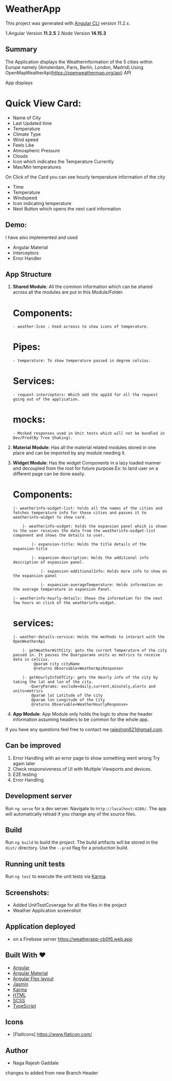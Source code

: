 # WeatherApp

This project was generated with [Angular CLI](https://github.com/angular/angular-cli) version 11.2.x.

1.Angular Version **11.2.5**
2.Node Version **14.15.3**

## Summary

The Application displays the Weatherinformation of the 5 cities within Europe namely (Amsterdam, Paris, Berlin, London, Madrid).Using OpenMapWeatherApi(https://openweathermap.org/api) API

App displays

# Quick View Card:

- Name of City
- Last Updated time
- Temperature
- Climate Type
- Wind speed
- Feels Like
- Atmospheric Pressure
- Clouds
- Icon which indicates the Temperature Currently
- Max/Min temperatures

On Click of the Card you can see hourly temperature information of the city

- Time
- Temperature
- Windspeed
- Icon indicating temperature
- Next Button which opens the next card information

## Demo:

I have also implemented and used

- Angular Material
- interceptors
- Error Handler

## App Structure

1.  **Shared Module**: All the common information which can be shared across all the modules are put in this Module/Folder.

    # Components:

        - weather-Icon : Used acreoss to show icons of temperature.

    # Pipes:

        - temperature: To show temperature passed in degree celsius.

    # Services:

        - request-interceptors: Which add the appId for all the request going out of the application.

    # mocks:

        - Mocked responses used in Unit tests which will not be bundled in Dev/Prod(By Tree Shaking).

2.  **Material Module**: Has all the material related modules stored in one place and can be imported by any module needing it.

3.  **Widget Module**: Has the widget Components in a lazy loaded manner and decoupled from the root for future purpose.Ex: to land user on a different page can be done easily.

    # Components:

        |- weatherinfo-widget-list: holds all the names of the cities and fetches temperature info for those cities and passes it to weatherinfo-widget to show card.

            |- weatherinfo-widget: holds the expansion panel which is shown to the user receives the data from the weatherinfo-widget-list component and shows the details to user.

                |- expansion-title: Holds the title details of the expansion-title

                |- expansion-description: Holds the additional info description of expansion panel.

                    |- expansion-additionalInfo: Holds more info to show on the expansion-panel

                    |- expansion-averageTemperature: Holds information on the average temperature in expansion Panel.

        |- weatherinfo-hourly-details: Shows the information for the next few hours on click of the weatherinfo-widget.

    # services:

        |- weather-details-service: Holds the methods to interact with the OpenWeatherApi

            |- getWeatherWithCity: gets the current Temperature of the city passed in. It passes the Queryparams units as metrics to receive data in celcius.
                 @param city cityName
                 @returns Observable<WeatherApiResponse>

            |- getHourlyInfoOfCity: gets the Hourly info of the city by taking the lat and lon of the city.
               -QueryParams: exclude=daily,current,minutely,alerts and units=metrics
                @param lat Latitude of the city
                @param lon Longitude of the City
                @returns Observable<WeatherHourlyResponse>

4.  **App Module**: App Module only holds the logic to show the header information assuming headers to be common for the whole app.

If you have any questions feel free to contact me rajeshgn821@gmail.com.

## Can be improved

1. Error Handling with an error page to show something went wrong Try again later
2. Check responsiveness of UI with Multiple Viewports and devices.
3. E2E testing
4. Error Handling

## Development server

Run `ng serve` for a dev server. Navigate to `http://localhost:4200/`. The app will automatically reload if you change any of the source files.

## Build

Run `ng build` to build the project. The build artifacts will be stored in the `dist/` directory. Use the `--prod` flag for a production build.

## Running unit tests

Run `ng test` to execute the unit tests via [Karma](https://karma-runner.github.io).

## Screenshots:

- Added UnitTestCoverage for all the files in the project
- Weather Application screenshot

## Application deployed

- on a Firebase server https://weatherapp-cb0f6.web.app

## Built With ❤

- [Angular](https://angular.io)
- [Angular Material](https://material.angular.io)
- [Angular Flex layout](https://github.com/angular/flex-layout)
- [Jasmin](https://jasmine.github.io/)
- [Karma](https://karma-runner.github.io/latest/index.html)
- [HTML](https://www.w3.org/html/)
- [SCSS](https://sass-lang.com/)
- [TypeScript](http://www.typescriptlang.org/)

## Icons

- [FlatIcons] https://www.flaticon.com/

## Author

- Naga Rajesh Gaddale

changes to added from new Branch Header
